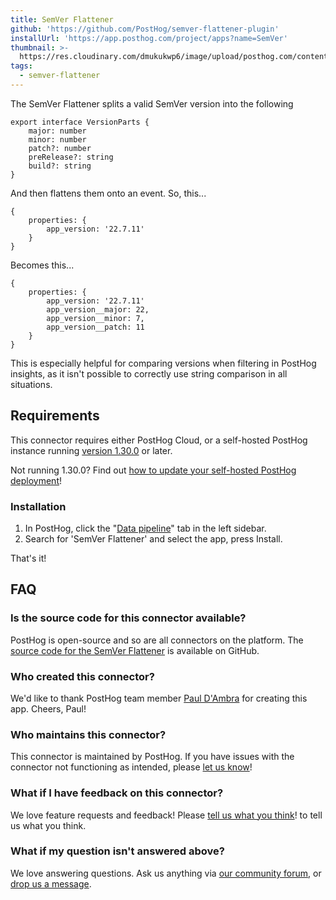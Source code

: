 ```yaml
---
title: SemVer Flattener
github: 'https://github.com/PostHog/semver-flattener-plugin'
installUrl: 'https://app.posthog.com/project/apps?name=SemVer'
thumbnail: >-
  https://res.cloudinary.com/dmukukwp6/image/upload/posthog.com/contents/cdp/thumbnails/semver-flattener.png
tags:
  - semver-flattener
---
```


The SemVer Flattener splits a valid SemVer version into the following 

```
export interface VersionParts {
    major: number
    minor: number
    patch?: number
    preRelease?: string
    build?: string
}
```

And then flattens them onto an event. So, this...

```
{
    properties: {
        app_version: '22.7.11'
    }
}
```

Becomes this...


```
{
    properties: {
        app_version: '22.7.11'
        app_version__major: 22,
        app_version__minor: 7,
        app_version__patch: 11
    }
}
```

This is especially helpful for comparing versions when filtering in PostHog insights, as it isn't possible to correctly use string comparison in all situations. 

## Requirements

This connector requires either PostHog Cloud, or a self-hosted PostHog instance running [version 1.30.0](https://posthog.com/blog/the-posthog-array-1-30-0) or later.

Not running 1.30.0? Find out [how to update your self-hosted PostHog deployment](https://posthog.com/docs/runbook/upgrading-posthog)!

### Installation

1. In PostHog, click the "[Data pipeline](https://us.posthog.com/apps)" tab in the left sidebar.
2. Search for 'SemVer Flattener' and select the app, press Install.

That's it!

## FAQ

### Is the source code for this connector available?

PostHog is open-source and so are all connectors on the platform. The [source code for the SemVer Flattener](https://github.com/PostHog/semver-flattener-plugin) is available on GitHub.

### Who created this connector?

We'd like to thank PostHog team member [Paul D'Ambra](https://github.com/pauldambra) for creating this app. Cheers, Paul!

### Who maintains this connector?

This connector is maintained by PostHog. If you have issues with the connector not functioning as intended, please [let us know](http://app.posthog.com/home#supportModal)!

### What if I have feedback on this connector?

We love feature requests and feedback! Please [tell us what you think](http://app.posthog.com/home#supportModal)! to tell us what you think.

### What if my question isn't answered above?

We love answering questions. Ask us anything via [our community forum](/questions), or [drop us a message](http://app.posthog.com/home#supportModal). 
